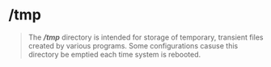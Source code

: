 # /tmp

> The ***/tmp*** directory is intended for storage of temporary, transient files created by various programs. Some configurations casuse this directory be emptied each time system is rebooted.

